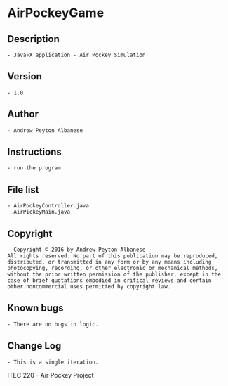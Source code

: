 # AirPockeyGame

## Description 
	- JavaFX application - Air Pockey Simulation
## Version 
	- 1.0
## Author 
	- Andrew Peyton Albanese
## Instructions 
	- run the program
## File list 
	- AirPockeyController.java
	  AirPickeyMain.java
## Copyright 
	- Copyright © 2016 by Andrew Peyton Albanese
	All rights reserved. No part of this publication may be reproduced, distributed, or transmitted in any form or by any means including photocopying, recording, or other electronic or mechanical methods, without the prior written permission of the publisher, except in the case of brief quotations embodied in critical reviews and certain other noncommercial uses permitted by copyright law.
## Known bugs
	- There are no bugs in logic.
## Change Log 
	- This is a single iteration.

ITEC 220 - Air Pockey Project
